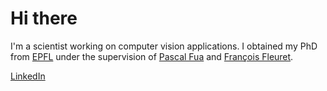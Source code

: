 # Hi there
I'm a scientist working on computer vision applications. I obtained my
PhD from [EPFL](https://www.epfl.ch) under the supervision of [Pascal
Fua](https://people.epfl.ch/pascal.fua) and [François Fleuret](https://fleuret.org/francois/).

[LinkedIn](https://www.linkedin.com/in/jberclaz)
